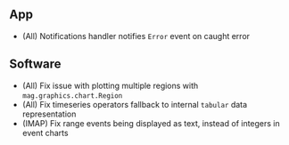 ## App

- (All) Notifications handler notifies `Error` event on caught error

## Software

- (All) Fix issue with plotting multiple regions with `mag.graphics.chart.Region`
- (All) Fix timeseries operators fallback to internal `tabular` data representation
- (IMAP) Fix range events being displayed as text, instead of integers in event charts

